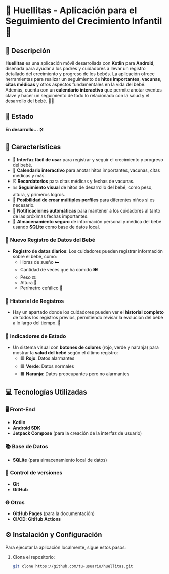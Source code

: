 # 🌟 **Huellitas - Aplicación para el Seguimiento del Crecimiento Infantil** 🌟

## 📖 **Descripción**  
**Huellitas** es una aplicación móvil desarrollada con **Kotlin** para **Android**, diseñada para ayudar a los padres y cuidadores a llevar un registro detallado del crecimiento y progreso de los bebés. La aplicación ofrece herramientas para realizar un seguimiento de **hitos importantes**, **vacunas**, **citas médicas** y otros aspectos fundamentales en la vida del bebé. Además, cuenta con un **calendario interactivo** que permite anotar eventos clave y hacer un seguimiento de todo lo relacionado con la salud y el desarrollo del bebé. 🍼👶

## 🚧 **Estado**  
**En desarrollo...** 🛠️

## 📝 **Características**  
- 🌈 **Interfaz fácil de usar** para registrar y seguir el crecimiento y progreso del bebé.  
- 📅 **Calendario interactivo** para anotar hitos importantes, vacunas, citas médicas y más.  
- ⏰ **Recordatorios** para citas médicas y fechas de vacunas.  
- 📊 **Seguimiento visual** de hitos de desarrollo del bebé, como peso, altura, y primeros logros.  
- 👶 **Posibilidad de crear múltiples perfiles** para diferentes niños si es necesario.  
- 🔔 **Notificaciones automáticas** para mantener a los cuidadores al tanto de las próximas fechas importantes.  
- 💾 **Almacenamiento seguro** de información personal y médica del bebé usando **SQLite** como base de datos local.  

### 📝 **Nuevo Registro de Datos del Bebé**  
- **Registro de datos diarios**: Los cuidadores pueden registrar información sobre el bebé, como:  
  - Horas de sueño 🛏️  
  - Cantidad de veces que ha comido 🍽️  
  - Peso ⚖️  
  - Altura 📏  
  - Perímetro cefálico 🧠  

### 📜 **Historial de Registros**  
- Hay un apartado donde los cuidadores pueden ver el **historial completo** de todos los registros previos, permitiendo revisar la evolución del bebé a lo largo del tiempo. 📅  

### 🚦 **Indicadores de Estado**  
- Un sistema visual con **botones de colores** (rojo, verde y naranja) para mostrar la **salud del bebé** según el último registro:  
  - 🟥 **Rojo**: Datos alarmantes  
  - 🟩 **Verde**: Datos normales  
  - 🟧 **Naranja**: Datos preocupantes pero no alarmantes  

## 💻 **Tecnologías Utilizadas**  

### 🖥️ **Front-End**  
- **Kotlin**  
- **Android SDK**  
- **Jetpack Compose** (para la creación de la interfaz de usuario)

### 📚 **Base de Datos**  
- **SQLite** (para almacenamiento local de datos)

### 🔧 **Control de versiones**  
- **Git**  
- **GitHub**  

### 🌐 **Otros**  
- **GitHub Pages** (para la documentación)  
- **CI/CD**: **GitHub Actions**  

## ⚙️ **Instalación y Configuración**  
Para ejecutar la aplicación localmente, sigue estos pasos:

1. Clona el repositorio:
   ```sh
   git clone https://github.com/tu-usuario/huellitas.git
